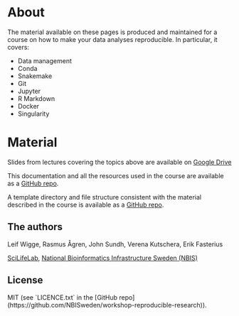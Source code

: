 <h1> About </h1>

The material available on these pages is produced and maintained for a course on how to make your data analyses reproducible. In particular, it covers:

* Data management
* Conda
* Snakemake
* Git
* Jupyter
* R Markdown
* Docker
* Singularity

<h1> Material </h1>

Slides from lectures covering the topics above are available on [Google Drive](https://drive.google.com/open?id=1yR9ti8nAbAfPGf9-COVWKSGISpUW8Wmm)

This documentation and all the resources used in the course are available as a [GitHub repo](https://github.com/NBISweden/workshop-reproducible-research.git).

A template directory and file structure consistent with the material described in the course is available as a [GitHub repo](https://github.com/NBISweden/project_template).

<h2> The authors </h2>
Leif Wigge, Rasmus Ågren, John Sundh, Verena Kutschera, Erik Fasterius 

[SciLifeLab](https://www.scilifelab.se), [National Bioinformatics Infrastructure Sweden (NBIS)](https://www.nbis.se)

<h2> License </h2>
MIT (see `LICENCE.txt` in the [GitHub repo](https://github.com/NBISweden/workshop-reproducible-research)).
